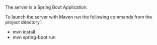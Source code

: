 The server is a Spring Boot Application.

To launch the server with Maven run the following commands from the project directory`:
- mvn install
- mvn spring-boot:run